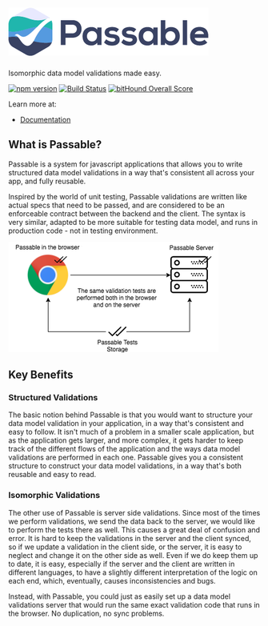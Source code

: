 # ![Passable](./assets/img/logo.png "Passable")

Isomorphic data model validations made easy.

[![npm version](https://badge.fury.io/js/passable.svg)](https://badge.fury.io/js/passable) [![Build Status](https://travis-ci.org/fiverr/passable.svg?branch=master)](https://travis-ci.org/fiverr/passable) [![bitHound Overall Score](https://www.bithound.io/github/fiverr/passable/badges/score.svg)](https://www.bithound.io/github/fiverr/passable)


Learn more at:
* [Documentation](https://fiverr.github.io/passable/)

## What is Passable?
Passable is a system for javascript applications that allows you to write structured data model validations in a way that's consistent all across your app, and fully reusable.

Inspired by the world of unit testing, Passable validations are written like actual specs that need to be passed, and are considered to be an enforceable contract between the backend and the client. The syntax is very similar, adapted to be more suitable for testing data model, and runs in production code - not in testing environment.

![passable diagram](./assets/img/passable_diagram.png)

## Key Benefits
### Structured Validations

The basic notion behind Passable is that you would want to structure your data model validation in your application, in a way that's consistent and easy to follow. It isn't much of a problem in a smaller scale application, but as the application gets larger, and more complex, it gets harder to keep track of the different flows of the application and the ways data model validations are performed in each one. Passable gives you a consistent structure to construct your data model validations, in a way that's both reusable and easy to read.

### Isomorphic Validations

The other use of Passable is server side validations. Since most of the times we perform validations, we send the data back to the server, we would like to perform the tests there as well. This causes a great deal of confusion and error. It is hard to keep the validations in the server and the client synced, so if we update a validation in the client side, or the server, it is easy to neglect and change it on the other side as well. Even if we do keep them up to date, it is easy, especially if the server and the client are written in different languages, to have a slightly different interpretation of the logic on each end, which, eventually, causes inconsistencies and bugs.

Instead, with Passable, you could just as easily set up a data model validations server that would run the same exact validation code that runs in the browser. No duplication, no sync problems.
